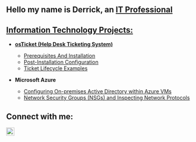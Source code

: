 ## Hello my name is Derrick, an <a href="https://www.linkedin.com/in/derrickemaples/">IT Professional

<h2> Information Technology Projects:</h2>


- <b>osTicket (Help Desk Ticketing System)</b>
  - [Prerequisites And Installation](https://github.com/derrickmaples/osticket-prereqs)
  - [Post-Installation Configuration](https://github.com/derrickmaples/post-install-config)
  - [Ticket Lifecycle Examples](https://github.com/derrickmaples/ticket-lifecycle)

- <b>Microsoft Azure</b>
  - [Configuring On-premises Active Directory within Azure VMs](https://github.com/derrrickmaples/active-directory)
  - [Network Security Groups (NSGs) and Inspecting Network Protocols](https://github.com/derrrickmaples/network-security-groups)


<h2> Connect with me:</h2>

[<img align="left" alt="Derrick | LinkedIn" width="22px" src="https://cdn.jsdelivr.net/npm/simple-icons@v3/icons/linkedin.svg" />][linkedin]

[linkedin]: https://www.linkedin.com/in/derrickemaples/
